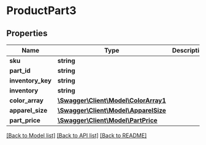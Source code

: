 # ProductPart3

## Properties
Name | Type | Description | Notes
------------ | ------------- | ------------- | -------------
**sku** | **string** |  | 
**part_id** | **string** |  | 
**inventory_key** | **string** |  | 
**inventory** | **string** |  | 
**color_array** | [**\Swagger\Client\Model\ColorArray1**](ColorArray1.md) |  | 
**apparel_size** | [**\Swagger\Client\Model\ApparelSize**](ApparelSize.md) |  | 
**part_price** | [**\Swagger\Client\Model\PartPrice**](PartPrice.md) |  | 

[[Back to Model list]](../../README.md#documentation-for-models) [[Back to API list]](../../README.md#documentation-for-api-endpoints) [[Back to README]](../../README.md)

